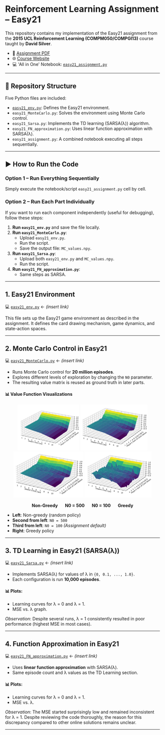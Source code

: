 # Reinforcement Learning Assignment – Easy21

This repository contains my implementation of the Easy21 assignment from the **2015 UCL Reinforcement Learning (COMPM050/COMPGI13)** course taught by **David Silver**.

- 📄 [Assignment PDF](https://davidstarsilver.wordpress.com/wp-content/uploads/2025/04/easy21-assignment.pdf)  
- 🌐 [Course Website](https://davidstarsilver.wordpress.com/teaching/)
- 💻 'All in One' Notebook: [`easy21_assignment.py`](https://github.com/mehditzh/Easy21_RL_Assignment/blob/main/Notebooks/easy21_env.py)

---

## 📁 Repository Structure

Five Python files are included:

- [`easy21_env.py`](https://github.com/mehditzh/Easy21_RL_Assignment/blob/main/Notebooks/easy21_env.py): Defines the Easy21 environment.
- `easy21_MonteCarlo.py`: Solves the environment using Monte Carlo control.
- `easy21_Sarsa.py`: Implements the TD learning (SARSA(λ)) algorithm.
- `easy21_FN_approximation.py`: Uses linear function approximation with SARSA(λ).
- `easy21_assignment.py`: A combined notebook executing all steps sequentially.

---

## ▶️ How to Run the Code

### Option 1 – Run Everything Sequentially
Simply execute the notebook/script `easy21_assignment.py` cell by cell.

### Option 2 – Run Each Part Individually
If you want to run each component independently (useful for debugging), follow these steps:

1. **Run `easy21_env.py`** and save the file locally.
2. **Run `easy21_MonteCarlo.py`**:
   - Upload `easy21_env.py`.
   - Run the script.
   - Save the output file: `MC_values.npy`.
3. **Run `easy21_Sarsa.py`**:
   - Upload both `easy21_env.py` and `MC_values.npy`.
   - Run the script.
4. **Run `easy21_FN_approximation.py`**:
   - Same steps as SARSA.

---

##  1. Easy21 Environment

💻 [`easy21_env.py`](#) ← *(insert link)*

This file sets up the Easy21 game environment as described in the assignment. It defines the card drawing mechanism, game dynamics, and state-action spaces.

---

##  2. Monte Carlo Control in Easy21

💻 [`easy21_MonteCarlo.py`](#) ← *(insert link)*

- Runs Monte Carlo control for **20 million episodes**.
- Explores different levels of exploration by changing the `N0` parameter.
- The resulting value matrix is reused as ground truth in later parts.

#### 📊 Value Function Visualizations

<p align="center">
  <img src="https://github.com/mehditzh/Easy21_RL_Assignment/blob/main/Plots/2.%20Monte%20Carlo%20Plots/MonteCarlo.NonGreedy.jpg?raw=true" height="150"/>
  <img src="https://github.com/mehditzh/Easy21_RL_Assignment/blob/main/Plots/2.%20Monte%20Carlo%20Plots/MonteCarlo.N0500Greedy.jpg?raw=true" height="150"/>
  <img src="https://github.com/mehditzh/Easy21_RL_Assignment/blob/main/Plots/2.%20Monte%20Carlo%20Plots/MonteCarlo.N0100Greedy.jpg?raw=true" height="150"/>
  <img src="https://github.com/mehditzh/Easy21_RL_Assignment/blob/main/Plots/2.%20Monte%20Carlo%20Plots/MonteCarlo.Greedy.jpg?raw=true" height="150"/>
</p>

<p align="center">
  <b>Non-Greedy</b> &nbsp;&nbsp;&nbsp;&nbsp;
  <b>N0 = 500</b> &nbsp;&nbsp;&nbsp;&nbsp;
  <b>N0 = 100</b> &nbsp;&nbsp;&nbsp;&nbsp;
  <b>Greedy</b>
</p>



- **Left**: Non-greedy (random policy)
- **Second from left**: `N0 = 500`
- **Third from left**: `N0 = 100` *(Assignment default)*
- **Right**: Greedy policy

---

##  3. TD Learning in Easy21 (SARSA(λ))

💻 [`easy21_Sarsa.py`](#) ← *(insert link)*

- Implements SARSA(λ) for values of λ in `{0, 0.1, ..., 1.0}`.
- Each configuration is run **10,000 episodes**.
  
#### 📊 Plots:
- Learning curves for λ = 0 and λ = 1.
- MSE vs. λ graph.

*Observation*: Despite several runs, λ = 1 consistently resulted in poor performance (highest MSE in most cases).

---

##  4. Function Approximation in Easy21

💻 [`easy21_FN_approximation.py`](#) ← *(insert link)*

- Uses **linear function approximation** with SARSA(λ).
- Same episode count and λ values as the TD Learning section.

#### 📊 Plots:
- Learning curves for λ = 0 and λ = 1.
- MSE vs. λ.

*Observation*: The MSE started surprisingly low and remained inconsistent for λ = 1. Despite reviewing the code thoroughly, the reason for this discrepancy compared to other online solutions remains unclear.

---



